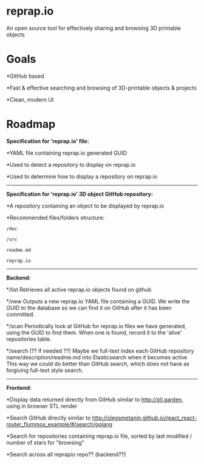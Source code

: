 # reprap.io
An open source tool for effectively sharing and browsing 3D printable objects 

# Goals
  *GitHub based

  *Fast & effective searching and browsing of 3D-printable objects & projects

  *Clean, modern UI


# Roadmap


__Specification for 'reprap.io' file:__

  *YAML file containing reprap.io generated GUID
  
  *Used to detect a repository to display on reprap.io
  
  *Used to determine how to display a repository on reprap.io


---


__Specification for 'reprap.io' 3D object GitHub repository:__

  *A repository containing an object to be displayed by reprap.io
  
  *Recommended files/folders structure:
  
    /doc
        
    /src
    
    readme.md
    
    reprap.io
   
  
   
---


__Backend:__

  */list
  Retrieves all active reprap.io objects found on github
  
  */new
  Outputs a new reprap.io YAML file containing a GUID.  We write the GUID to the database so we can find it on GitHub after it
  has been committed.
  
  */scan
  Periodically look at GitHub for reprap.io files we have generated, using the GUID to find them.
  When one is found, record it to the 'alive' repositories table.
  
  */search (?? if needed ??)
  Maybe we full-text index each GitHub repository name/description/readme.md into Elasticsearch when it becomes active
  This way we could do better than GitHub search, which does not have as forgiving full-text style search.
 


---

__Frontend:__

  *Display data returned directly from GitHub similar to http://stl.garden, using in browser STL render
  
  *Search GitHub directly similar to http://olegsmetanin.github.io/react_react-router_flummox_example/#/search/golang
  
  *Search for repositories containing reprap.io file, sorted by last modified / number of stars for "browsing"
  
  *Search <TERM> across all reprapio repo?? (backend??)
  

